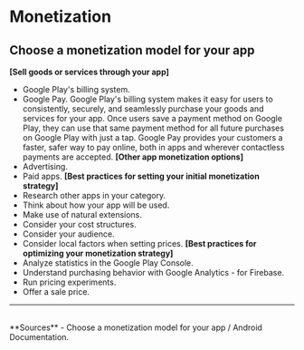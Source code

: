 # Monetization
## Choose a monetization model for your app
**[Sell goods or services through your app]**
- Google Play's billing system.
- Google Pay.
Google Play's billing system makes it easy for users to consistently, securely, and seamlessly purchase your goods and services for your app. Once users save a payment method on Google Play, they can use that same payment method for all future purchases on Google Play with just a tap.
Google Pay provides your customers a faster, safer way to pay online, both in apps and wherever contactless payments are accepted.
**[Other app monetization options]**
- Advertising.
- Paid apps.
**[Best practices for setting your initial monetization strategy]**
- Research other apps in your category.
- Think about how your app will be used.
- Make use of natural extensions.
- Consider your cost structures.
- Consider your audience.
- Consider local factors when setting prices.
**[Best practices for optimizing your monetization strategy]**
- Analyze statistics in the Google Play Console.
- Understand purchasing behavior with Google Analytics - for Firebase.
- Run pricing experiments.
- Offer a sale price.
<hr>
<br>
**Sources**
- Choose a monetization model for your app / Android Documentation.
